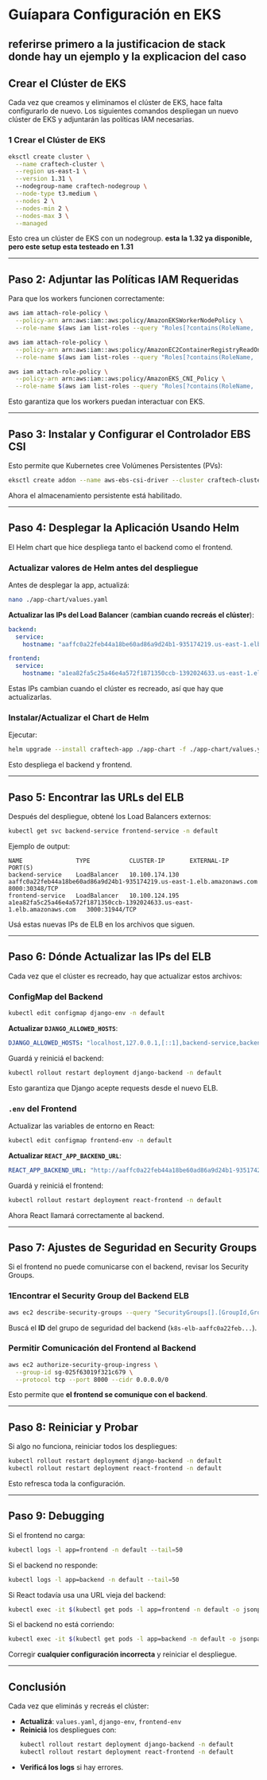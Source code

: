# **Guíapara Configuración en EKS**

## **referirse primero a la justificacion de stack donde hay un ejemplo y la explicacion del caso**

## **Crear el Clúster de EKS**
Cada vez que creamos y eliminamos el clúster de EKS, hace falta configurarlo de nuevo. Los siguientes comandos despliegan un nuevo clúster de EKS y adjuntarán las políticas IAM necesarias.

### **1️ Crear el Clúster de EKS**
```sh
eksctl create cluster \
  --name craftech-cluster \
  --region us-east-1 \
  --version 1.31 \  
  --nodegroup-name craftech-nodegroup \
  --node-type t3.medium \
  --nodes 2 \
  --nodes-min 2 \
  --nodes-max 3 \
  --managed
```
Esto crea un clúster de EKS con un nodegroup.
**esta la 1.32 ya disponible, pero este setup esta testeado en 1.31**

---

## **Paso 2: Adjuntar las Políticas IAM Requeridas**
Para que los workers funcionen correctamente:
```sh
aws iam attach-role-policy \
  --policy-arn arn:aws:iam::aws:policy/AmazonEKSWorkerNodePolicy \
  --role-name $(aws iam list-roles --query "Roles[?contains(RoleName, 'eksctl-craftech-nodegroup')].RoleName" --output text)

aws iam attach-role-policy \
  --policy-arn arn:aws:iam::aws:policy/AmazonEC2ContainerRegistryReadOnly \
  --role-name $(aws iam list-roles --query "Roles[?contains(RoleName, 'eksctl-craftech-nodegroup')].RoleName" --output text)

aws iam attach-role-policy \
  --policy-arn arn:aws:iam::aws:policy/AmazonEKS_CNI_Policy \
  --role-name $(aws iam list-roles --query "Roles[?contains(RoleName, 'eksctl-craftech-nodegroup')].RoleName" --output text)
```
Esto garantiza que los workers puedan interactuar con EKS.

---

## **Paso 3: Instalar y Configurar el Controlador EBS CSI**
Esto permite que Kubernetes cree Volúmenes Persistentes (PVs):
```sh
eksctl create addon --name aws-ebs-csi-driver --cluster craftech-cluster --service-account-role-arn arn:aws:iam::$(aws sts get-caller-identity --query Account --output text):role/AmazonEBSCSIDriverRole
```
Ahora el almacenamiento persistente está habilitado.

---

## **Paso 4: Desplegar la Aplicación Usando Helm**
El Helm chart que hice despliega tanto el backend como el frontend.

### **Actualizar valores de Helm antes del despliegue**
Antes de desplegar la app, actualizá:
```sh
nano ./app-chart/values.yaml
```
**Actualizar las IPs del Load Balancer** (**cambian cuando recreás el clúster**):
```yaml
backend:
  service:
    hostname: "aaffc0a22feb44a18be60ad86a9d24b1-935174219.us-east-1.elb.amazonaws.com"

frontend:
  service:
    hostname: "a1ea82fa5c25a46e4a572f1871350ccb-1392024633.us-east-1.elb.amazonaws.com"
```
Estas IPs cambian cuando el clúster es recreado, así que hay que actualizarlas.

### **Instalar/Actualizar el Chart de Helm**
Ejecutar:
```sh
helm upgrade --install craftech-app ./app-chart -f ./app-chart/values.yaml -n default
```
Esto despliega el backend y frontend.

---

## **Paso 5: Encontrar las URLs del ELB**
Después del despliegue, obtené los Load Balancers externos:
```sh
kubectl get svc backend-service frontend-service -n default
```
Ejemplo de output:
```
NAME               TYPE           CLUSTER-IP       EXTERNAL-IP                                                               PORT(S)
backend-service    LoadBalancer   10.100.174.130   aaffc0a22feb44a18be60ad86a9d24b1-935174219.us-east-1.elb.amazonaws.com    8000:30348/TCP
frontend-service   LoadBalancer   10.100.124.195   a1ea82fa5c25a46e4a572f1871350ccb-1392024633.us-east-1.elb.amazonaws.com   3000:31944/TCP
```
Usá estas nuevas IPs de ELB en los archivos que siguen.

---

## **Paso 6: Dónde Actualizar las IPs del ELB**
Cada vez que el clúster es recreado, hay que actualizar estos archivos:

### **ConfigMap del Backend**
```sh
kubectl edit configmap django-env -n default
```
**Actualizar `DJANGO_ALLOWED_HOSTS`**:
```yaml
DJANGO_ALLOWED_HOSTS: "localhost,127.0.0.1,[::1],backend-service,backend-service.default.svc.cluster.local,aaffc0a22feb44a18be60ad86a9d24b1-935174219.us-east-1.elb.amazonaws.com"
```
Guardá y reiniciá el backend:
```sh
kubectl rollout restart deployment django-backend -n default
```
Esto garantiza que Django acepte requests desde el nuevo ELB.

### **`.env` del Frontend**
Actualizar las variables de entorno en React:
```sh
kubectl edit configmap frontend-env -n default
```
**Actualizar `REACT_APP_BACKEND_URL`**:
```yaml
REACT_APP_BACKEND_URL: "http://aaffc0a22feb44a18be60ad86a9d24b1-935174219.us-east-1.elb.amazonaws.com:8000"
```
Guardá y reiniciá el frontend:
```sh
kubectl rollout restart deployment react-frontend -n default
```
Ahora React llamará correctamente al backend.

---

## **Paso 7: Ajustes de Seguridad en Security Groups**
Si el frontend no puede comunicarse con el backend, revisar los Security Groups.

### **1️Encontrar el Security Group del Backend ELB**
```sh
aws ec2 describe-security-groups --query "SecurityGroups[].[GroupId,GroupName]" --output table
```
Buscá el **ID** del grupo de seguridad del backend (`k8s-elb-aaffc0a22feb...`).

### **Permitir Comunicación del Frontend al Backend**
```sh
aws ec2 authorize-security-group-ingress \
  --group-id sg-025f63019f321c679 \
  --protocol tcp --port 8000 --cidr 0.0.0.0/0
```
Esto permite que **el frontend se comunique con el backend**.

---

## **Paso 8: Reiniciar y Probar**
Si algo no funciona, reiniciar todos los despliegues:
```sh
kubectl rollout restart deployment django-backend -n default
kubectl rollout restart deployment react-frontend -n default
```
Esto refresca toda la configuración.

---

## **Paso 9: Debugging**
Si el frontend no carga:
```sh
kubectl logs -l app=frontend -n default --tail=50
```
Si el backend no responde:
```sh
kubectl logs -l app=backend -n default --tail=50
```
Si React todavía usa una URL vieja del backend:
```sh
kubectl exec -it $(kubectl get pods -l app=frontend -n default -o jsonpath="{.items[0].metadata.name}") -- printenv | grep REACT_APP_BACKEND_URL
```
Si el backend no está corriendo:
```sh
kubectl exec -it $(kubectl get pods -l app=backend -n default -o jsonpath="{.items[0].metadata.name}") -- nc -zv localhost 8000
```
Corregir **cualquier configuración incorrecta** y reiniciar el despliegue.

---

## **Conclusión**
Cada vez que eliminás y recreás el clúster:
- **Actualizá**: `values.yaml`, `django-env`, `frontend-env`
- **Reiniciá** los despliegues con:
  ```sh
  kubectl rollout restart deployment django-backend -n default
  kubectl rollout restart deployment react-frontend -n default
  ```
- **Verificá los logs** si hay errores.